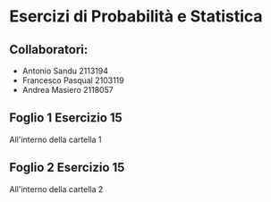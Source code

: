 # Esercizi di Probabilità e Statistica
## Collaboratori:
* Antonio Sandu 2113194
* Francesco Pasqual 2103119
* Andrea Masiero 2118057

## Foglio 1 Esercizio 15
All'interno della cartella 1

## Foglio 2 Esercizio 15
All'interno della cartella 2
